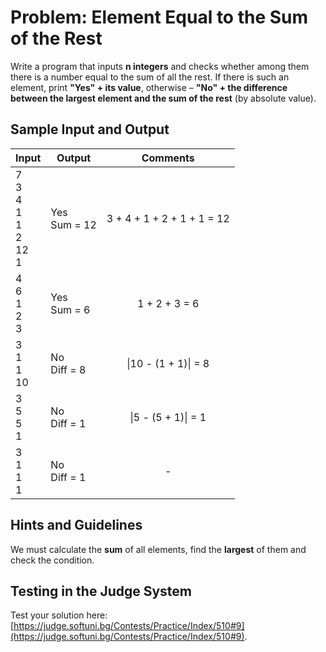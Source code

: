 # Problem: Element Equal to the Sum of the Rest

Write a program that inputs **n integers** and checks whether among them there is a number equal to the sum of all the rest. If there is such an element, print **"Yes" + its value**, otherwise – **"No" + the difference between the largest element and the sum of the rest** (by absolute value). 

## Sample Input and Output

| Input | Output | Comments |
| --- | --- | :---: |
| 7<br>3<br>4<br>1<br>1<br>2<br>12<br>1 | Yes<br>Sum = 12 | 3 + 4 + 1 + 2 + 1 + 1 = 12 |
| 4<br>6<br>1<br>2<br>3 | Yes<br>Sum = 6 | 1 + 2 + 3 = 6 |
| 3<br>1<br>1<br>10 | No<br>Diff = 8 | &#124;10 - (1 + 1)&#124; = 8 |
| 3<br>5<br>5<br>1 | No<br>Diff = 1 | &#124;5 - (5 + 1)&#124; = 1 |
| 3<br>1<br>1<br>1 | No<br>Diff = 1 | - |

## Hints and Guidelines

We must calculate the **sum** of all elements, find the **largest** of them and check the condition.

## Testing in the Judge System

Test your solution here: [https://judge.softuni.bg/Contests/Practice/Index/510#9](https://judge.softuni.bg/Contests/Practice/Index/510#9).
